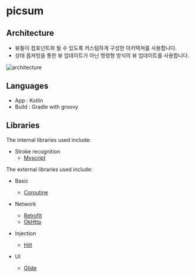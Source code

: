 # picsum

## Architecture

- 뷰들이 컴포넌트화 될 수 있도록 커스텀하게 구성한 아키텍쳐를 사용합니다. 
- 상태 옵져빙을 통한 뷰 업데이트가 아닌 명령형 방식의 뷰 업데이트를 사용합니다.

![architecture](/architecture/actitecture.png)

## Languages

- App : Kotlin
- Build : Gradle with groovy

## Libraries

The internal libraries used include:

- Stroke recognition
  - [Myscript](https://github.com/Knowre-Dev/myscript-android)
  
The external libraries used include:

- Basic
  - [Coroutine](https://kotlinlang.org/docs/coroutines-overview.html)

- Network
  - [Retrofit](http://square.github.io/retrofit/)
  - [OkHttp](https://github.com/square/okhttp)
  
- Injection
  - [Hilt](https://github.com/google/dagger)

- UI
  - [Glide](https://github.com/bumptech/glide)
 
